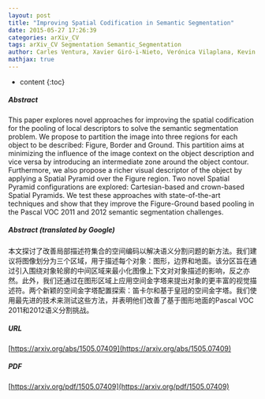 ```yaml
---
layout: post
title: "Improving Spatial Codification in Semantic Segmentation"
date: 2015-05-27 17:26:39
categories: arXiv_CV
tags: arXiv_CV Segmentation Semantic_Segmentation
author: Carles Ventura, Xavier Giró-i-Nieto, Verónica Vilaplana, Kevin McGuinness, Ferran Marqués, Noel E. O'Connor
mathjax: true
---
```


* content
{:toc}

##### Abstract
This paper explores novel approaches for improving the spatial codification for the pooling of local descriptors to solve the semantic segmentation problem. We propose to partition the image into three regions for each object to be described: Figure, Border and Ground. This partition aims at minimizing the influence of the image context on the object description and vice versa by introducing an intermediate zone around the object contour. Furthermore, we also propose a richer visual descriptor of the object by applying a Spatial Pyramid over the Figure region. Two novel Spatial Pyramid configurations are explored: Cartesian-based and crown-based Spatial Pyramids. We test these approaches with state-of-the-art techniques and show that they improve the Figure-Ground based pooling in the Pascal VOC 2011 and 2012 semantic segmentation challenges.

##### Abstract (translated by Google)
本文探讨了改善局部描述符集合的空间编码以解决语义分割问题的新方法。我们建议将图像划分为三个区域，用于描述每个对象：图形，边界和地面。该分区旨在通过引入围绕对象轮廓的中间区域来最小化图像上下文对对象描述的影响，反之亦然。此外，我们还通过在图形区域上应用空间金字塔来提出对象的更丰富的视觉描述符。两个新颖的空间金字塔配置探索：笛卡尔和基于皇冠的空间金字塔。我们使用最先进的技术来测试这些方法，并表明他们改善了基于图形地面的Pascal VOC 2011和2012语义分割挑战。

##### URL
[https://arxiv.org/abs/1505.07409](https://arxiv.org/abs/1505.07409)

##### PDF
[https://arxiv.org/pdf/1505.07409](https://arxiv.org/pdf/1505.07409)

